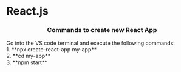 # React.js

<h3 align='center'>Commands to create new React App</h3>
Go into the VS code terminal and execute the following commands:<br>
1. **npx create-react-app my-app**
<br>
2. **cd my-app**
<br>
3. **npm start**
<br>
